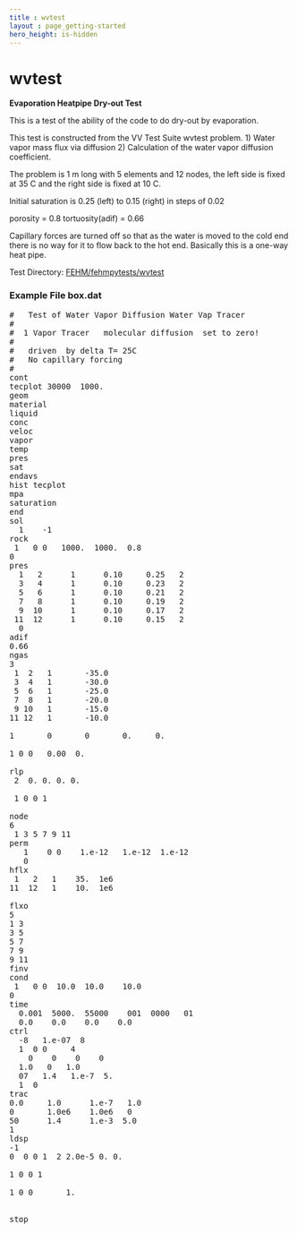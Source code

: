 ```yaml
---
title : wvtest
layout : page_getting-started
hero_height: is-hidden
---
```


# wvtest

**Evaporation Heatpipe Dry-out Test**

This is a test of the ability of the code to do dry-out by evaporation.

This test is constructed from the VV Test Suite wvtest problem. 1)  Water vapor mass flux via diffusion 2)  Calculation of the water vapor diffusion coefficient.

The problem is 1 m long with 5 elements and 12 nodes,
the left side is fixed at 35 C and the right side is fixed at 10 C.

Initial saturation is 0.25  (left) to 0.15 (right) in steps of 0.02

porosity = 0.8   tortuosity(adif) = 0.66

Capillary forces are turned off so that as the water is moved to the cold end there is no way for it to flow back to the hot end.
Basically this is a one-way heat pipe.


Test Directory: [FEHM/fehmpytests/wvtest](https://github.com/lanl/FEHM/tree/master/fehmpytests/wvtest)


### Example File box.dat 
<pre>
#   Test of Water Vapor Diffusion Water Vap Tracer
#
#  1 Vapor Tracer   molecular diffusion  set to zero!
#
#   driven  by delta T= 25C
#   No capillary forcing
#
cont
tecplot 30000  1000.
geom
material
liquid
conc
veloc
vapor
temp
pres
sat
endavs
hist tecplot
mpa
saturation
end
sol
  1    -1
rock
 1   0 0   1000.  1000.  0.8
0
pres
  1   2      1      0.10     0.25   2
  3   4      1      0.10     0.23   2
  5   6      1      0.10     0.21   2
  7   8      1      0.10     0.19   2
  9  10      1      0.10     0.17   2
 11  12      1      0.10     0.15   2
  0
adif
0.66
ngas
3
 1  2   1       -35.0
 3  4   1       -30.0
 5  6   1       -25.0
 7  8   1       -20.0
 9 10   1       -15.0
11 12   1       -10.0

1       0       0       0.     0.

1 0 0   0.00  0.

rlp
 2  0. 0. 0. 0.

 1 0 0 1

node
6
 1 3 5 7 9 11
perm
   1    0 0    1.e-12   1.e-12  1.e-12
   0
hflx
 1   2   1    35.  1e6
11  12   1    10.  1e6

flxo
5
1 3
3 5
5 7
7 9
9 11
finv
cond
 1   0 0  10.0  10.0    10.0
0
time
  0.001  5000.  55000    001  0000   01
  0.0    0.0    0.0    0.0
ctrl
  -8   1.e-07  8
  1  0 0     4
    0    0    0    0
  1.0   0   1.0
  07   1.4   1.e-7  5.
  1  0
trac
0.0     1.0      1.e-7   1.0
0       1.0e6    1.0e6   0
50      1.4      1.e-3  5.0
1
ldsp
-1
0  0 0 1  2 2.0e-5 0. 0.

1 0 0 1

1 0 0       1.


stop

</pre>
